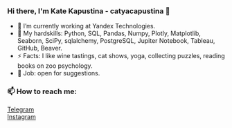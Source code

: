 ### Hi there, I'm Kate Kapustina - catyacapustina 👋

- 🔭 I’m currently working at Yandex Technologies.
- 🌱 My hardskills: Python, SQL, Pandas, Numpy, Plotly, Matplotlib, Seaborn, SciPy, sqlalchemy, PostgreSQL, Jupiter Notebook, Tableau, GitHub, Beaver.
- ⚡ Facts: I like wine tastings, cat shows, yoga, collecting puzzles, reading books on zoo psychology.
- 🥅 Job: open for suggestions.

### 📫 How to reach me:
[Telegram](https://t.me/Kate_Kapustinaa)  
[Instagram](https://instagram.com/caterinacapustina?igshid=MzRlODBiNWFlZA==) 

